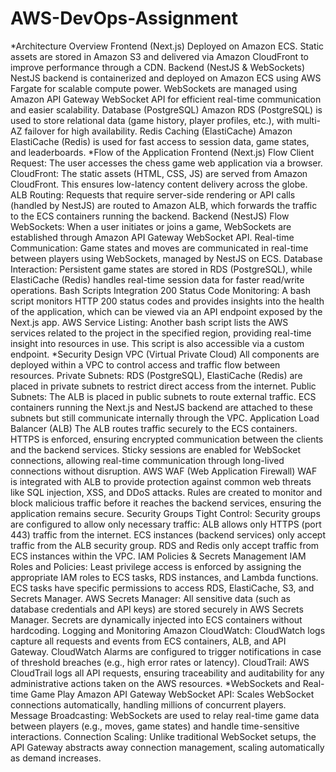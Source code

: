 # AWS-DevOps-Assignment

*Architecture Overview
Frontend (Next.js)
Deployed on Amazon ECS.
Static assets are stored in Amazon S3 and delivered via Amazon CloudFront to improve performance through a CDN.
Backend (NestJS & WebSockets)
NestJS backend is containerized and deployed on Amazon ECS using AWS Fargate for scalable compute power.
WebSockets are managed using Amazon API Gateway WebSocket API for efficient real-time communication and easier scalability.
Database (PostgreSQL)
Amazon RDS (PostgreSQL) is used to store relational data (game history, player profiles, etc.), with multi-AZ failover for high availability.
Redis Caching (ElastiCache)
Amazon ElastiCache (Redis) is used for fast access to session data, game states, and leaderboards.
*Flow of the Application
Frontend (Next.js) Flow
Client Request: The user accesses the chess game web application via a browser.
CloudFront: The static assets (HTML, CSS, JS) are served from Amazon CloudFront. This ensures low-latency content delivery across the globe.
ALB Routing: Requests that require server-side rendering or API calls (handled by NestJS) are routed to Amazon ALB, which forwards the traffic to the ECS containers running the backend.
Backend (NestJS) Flow
WebSockets: When a user initiates or joins a game, WebSockets are established through Amazon API Gateway WebSocket API.
Real-time Communication: Game states and moves are communicated in real-time between players using WebSockets, managed by NestJS on ECS.
Database Interaction: Persistent game states are stored in RDS (PostgreSQL), while ElastiCache (Redis) handles real-time session data for faster read/write operations.
Bash Scripts Integration
200 Status Code Monitoring: A bash script monitors HTTP 200 status codes and provides insights into the health of the application, which can be viewed via an API endpoint exposed by the Next.js app.
AWS Service Listing: Another bash script lists the AWS services related to the project in the specified region, providing real-time insight into resources in use. This script is also accessible via a custom endpoint.
*Security Design
VPC (Virtual Private Cloud)
All components are deployed within a VPC to control access and traffic flow between resources.
Private Subnets: RDS (PostgreSQL), ElastiCache (Redis) are placed in private subnets to restrict direct access from the internet.
Public Subnets: The ALB is placed in public subnets to route external traffic. ECS containers running the Next.js and NestJS backend are attached to these subnets but still communicate internally through the VPC.
Application Load Balancer (ALB)
The ALB routes traffic securely to the ECS containers.
HTTPS is enforced, ensuring encrypted communication between the clients and the backend services.
Sticky sessions are enabled for WebSocket connections, allowing real-time communication through long-lived connections without disruption.
AWS WAF (Web Application Firewall)
WAF is integrated with ALB to provide protection against common web threats like SQL injection, XSS, and DDoS attacks.
Rules are created to monitor and block malicious traffic before it reaches the backend services, ensuring the application remains secure.
Security Groups
Tight Control: Security groups are configured to allow only necessary traffic:
ALB allows only HTTPS (port 443) traffic from the internet.
ECS instances (backend services) only accept traffic from the ALB security group.
RDS and Redis only accept traffic from ECS instances within the VPC.
IAM Policies & Secrets Management
IAM Roles and Policies:
Least privilege access is enforced by assigning the appropriate IAM roles to ECS tasks, RDS instances, and Lambda functions.
ECS tasks have specific permissions to access RDS, ElastiCache, S3, and Secrets Manager.
AWS Secrets Manager: All sensitive data (such as database credentials and API keys) are stored securely in AWS Secrets Manager. Secrets are dynamically injected into ECS containers without hardcoding.
Logging and Monitoring
Amazon CloudWatch: CloudWatch logs capture all requests and events from ECS containers, ALB, and API Gateway. CloudWatch Alarms are configured to trigger notifications in case of threshold breaches (e.g., high error rates or latency).
CloudTrail: AWS CloudTrail logs all API requests, ensuring traceability and auditability for any administrative actions taken on the AWS resources.
*WebSockets and Real-time Game Play
Amazon API Gateway WebSocket API: Scales WebSocket connections automatically, handling millions of concurrent players.
Message Broadcasting: WebSockets are used to relay real-time game data between players (e.g., moves, game states) and handle time-sensitive interactions.
Connection Scaling: Unlike traditional WebSocket setups, the API Gateway abstracts away connection management, scaling automatically as demand increases.
